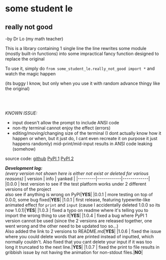 # **some student le**
<h2>really not good</h2>
<p>-by Dr Lo (my math teacher)</p>

This is a library containing 1 single line
the line rewrites some module (mostly built-in functions) into some impractical fancy function designed to replace the original

To use it, simply do `from some_student_le.really_not_good import *`  and watch the magic happen

(its buggy I know, but only when you use it with random advance thingy like the original)

<br><br>

*KNOWN ISSUE:*
- input doesn't allow the prompt to include ANSI code
- non-tty terminal cannot enjoy the effect (errors)
- editing/moving/changing size of the terminal (I dont actually know how it happen or when, but it just do, I cant even recreate it on purpose it just happens randomly) mid-print/mid-input results in ANSI code leaking (somehow)

source code: <a href="https://github.com/TaokyleYT/some_student_le">github</a> <a href="https://pypi.org/project/some-student-le/">PyPI 1</a> <a href="https://pypi.org/project/really-not-good/">PyPI 2</a> 

***Development log:***<br>
*(every version not shown here is either not exist or deleted for various reasons)*
| version |    info    |   yanked    |
|---------|------------|-------------|
|0.0.0    | test version to see if the test platform works under 2 different versions of the project<br>also see if anything is wrong on PyPI|**YES**|
|0.0.1    | more testing on top of 0.0.0, some bug fixed|**YES**|
|1.0.1    | first release, featuring typewrite-like animated effect for `print` and `input` (cause I accidentally deleted 1.0.0 so its now 1.0.1)|**YES**|
|1.0.3    | fixed a typo on readme where it's telling you to import the wrong thing to use it|**YES**|
|1.0.4    | fixed a bug where PyPI 1 version cannot be used (since the 2 versions are released together, one went wrong and the other need to be updated too so...)<br>Also added the link to 2 versions to README.md|**YES**|
|1.0.6    | fixed the issue where you could delete words that are printed instead of inputted, which normally couldn't. Also fixed that you cant delete your input if it was too long it truncated to the next line.|**YES**|
|1.0.7    | fixed the print to file results in gribbish issue by not having the animation for non-stdout files.|**NO**|